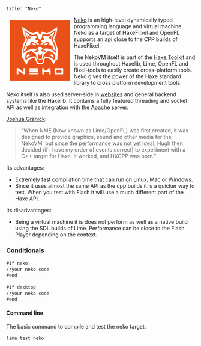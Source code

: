 ```
title: "Neko"
```

<img src="../images/02_handbook/nekovm-logo.png" width="160px" style="float:left; padding:10px" />

[Neko](http://nekovm.org/) is an high-level dynamically typed programming language and virtual machine. Neko as a target of HaxeFlixel and OpenFL supports an api close to the CPP builds of HaxeFlixel.

The NekoVM itself is part of the [Haxe Toolkit](http://haxe.org/doc/start/neko) and is used throughout Haxelib, Lime, OpenFL and flixel-tools to easily create cross-platform tools. Neko gives the power of the Haxe standard library to cross platform development tools.

Neko itself is also used server-side in [websites](https://github.com/ufront) and general backend systems like the Haxelib. It contains a fully featured threading and socket API as well as integration with the [Apache server](http://haxe.org/doc/build/mod_neko).

[Joshua Granick](http://www.joshuagranick.com/blog/):

> "When NME (Now known as Lime/OpenFL) was first created, it was designed to provide graphics, sound and other media for the NekoVM, but since the performance was not yet ideal, Hugh then decided (if I have my order of events correct) to experiment with a C++ target for Haxe. It worked, and HXCPP was born."

Its advantages:
- Extremely fast compilation time that can run on Linux, Mac or Windows.
- Since it uses almost the same API as the cpp builds it is a quicker way to test.
  When you test with Flash it will use a much different part of the Haxe API.

Its disadvantages:
- Being a virtual machine it is does not perform as well as a native build using the SDL builds of Lime. 
  Performance can be close to the Flash Player depending on the context.

### Conditionals

```
#if neko
//your neko code
#end

#if desktop
//your neko code
#end
```

#### Command line

The basic command to compile and test the neko target:

```
lime test neko
```
